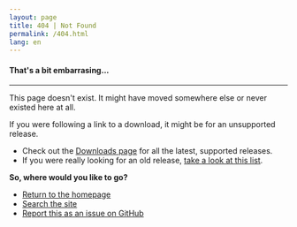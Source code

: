 ```yaml
---
layout: page
title: 404 | Not Found
permalink: /404.html
lang: en
---
```


#### That's a bit embarrasing...

---

This page doesn't exist. It might have moved somewhere else or never existed here at all.

If you were following a link to a download, it might be for an unsupported release.

* Check out the [Downloads page](/download/) for all the latest, supported releases.
* If you were really looking for an old release, [take a look at this list](https://ubuntu-mate.community/old-releases).

**So, where would you like to go?**

* [Return to the homepage](/)
* [Search the site](/search/)
* [Report this as an issue on GitHub](https://github.com/ubuntu-mate/ubuntu-mate.org/issues)
